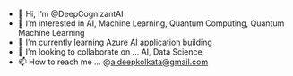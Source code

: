 - 👋 Hi, I’m @DeepCognizantAI
- 👀 I’m interested in AI, Machine Learning, Quantum Computing, Quantum Machine Learning 
- 🌱 I’m currently learning  Azure AI application building
- 💞️ I’m looking to collaborate on ... AI, Data Science
- 📫 How to reach me ... @aideepkolkata@gmail.com

<!---
DeepCognizantAI/DeepCognizantAI is a ✨ special ✨ repository because its `README.md` (this file) appears on your GitHub profile.
You can click the Preview link to take a look at your changes.
--->
